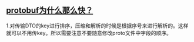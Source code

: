 ## [protobuf为什么那么快？](https://www.jianshu.com/p/72108f0aefca)

1.对传输DTO的key进行排序，压缩和解析的时候是根据序号来进行解析的。这样就可以不用传key。所以需要注意不要随意修改proto文件中字段的顺序。